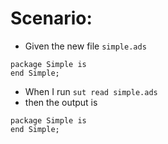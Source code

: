 # Scenario:

- Given the new file `simple.ads`
~~~
package Simple is
end Simple;
~~~
- When I run `sut read simple.ads`
- then the output is
~~~
package Simple is
end Simple;
~~~
